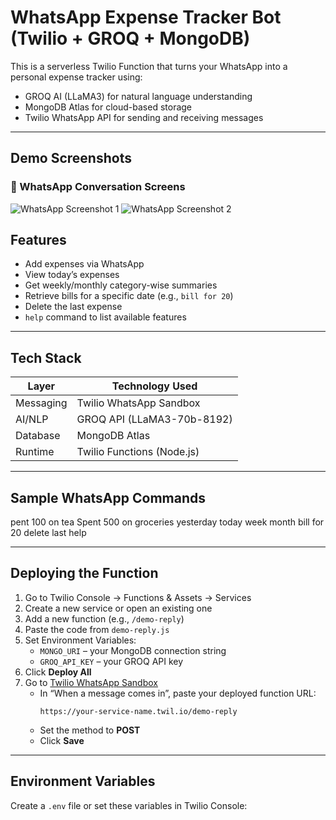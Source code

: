 # WhatsApp Expense Tracker Bot (Twilio + GROQ + MongoDB)

This is a serverless Twilio Function that turns your WhatsApp into a personal expense tracker using:

- GROQ AI (LLaMA3) for natural language understanding  
- MongoDB Atlas for cloud-based storage  
- Twilio WhatsApp API for sending and receiving messages  

---

## Demo Screenshots

### 📲 WhatsApp Conversation Screens

![WhatsApp Screenshot 1](./WhatsApp%20Image%202025-04-23%20at%2000.28.18.jpg)
![WhatsApp Screenshot 2](./WhatsApp%20Image%202025-04-23%20at%2000.30.20.jpg)

## Features

- Add expenses via WhatsApp  
- View today’s expenses  
- Get weekly/monthly category-wise summaries  
- Retrieve bills for a specific date (e.g., `bill for 20`)  
- Delete the last expense  
- `help` command to list available features  

---

## Tech Stack

| Layer         | Technology Used                   |
|---------------|-----------------------------------|
| Messaging     | Twilio WhatsApp Sandbox           |
| AI/NLP        | GROQ API (LLaMA3-70b-8192)        |
| Database      | MongoDB Atlas                     |
| Runtime       | Twilio Functions (Node.js)        |

---

## Sample WhatsApp Commands
pent 100 on tea
Spent 500 on groceries yesterday
today
week
month
bill for 20
delete last
help

---

## Deploying the Function

1. Go to Twilio Console → Functions & Assets → Services  
2. Create a new service or open an existing one  
3. Add a new function (e.g., `/demo-reply`)  
4. Paste the code from `demo-reply.js`  
5. Set Environment Variables:
   - `MONGO_URI` – your MongoDB connection string  
   - `GROQ_API_KEY` – your GROQ API key  
6. Click **Deploy All**  
7. Go to [Twilio WhatsApp Sandbox](https://console.twilio.com/us1/develop/sms/try-it-out/whatsapp/sandbox)  
   - In “When a message comes in”, paste your deployed function URL:
     ```
     https://your-service-name.twil.io/demo-reply
     ```
   - Set the method to **POST**
   - Click **Save**

---

## Environment Variables

Create a `.env` file or set these variables in Twilio Console:
